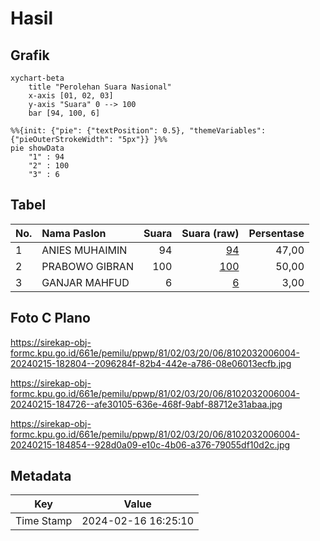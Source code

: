 # Hasil

## Grafik

```mermaid
xychart-beta
    title "Perolehan Suara Nasional"
    x-axis [01, 02, 03]
    y-axis "Suara" 0 --> 100
    bar [94, 100, 6]
```

```mermaid
%%{init: {"pie": {"textPosition": 0.5}, "themeVariables": {"pieOuterStrokeWidth": "5px"}} }%%
pie showData
    "1" : 94
    "2" : 100
    "3" : 6
```

## Tabel

| No. | Nama Paslon    | Suara | Suara (raw) | Persentase |
|:--- |:-------------- | -----:| -----------:| ----------:|
| 1   | ANIES MUHAIMIN | 94    | [94][p-1]   | 47,00      |
| 2   | PRABOWO GIBRAN | 100   | [100][p-2]  | 50,00      |
| 3   | GANJAR MAHFUD  | 6     | [6][p-3]    | 3,00       |


[p-1]: https://github.com/gigit-pemilu/pemilu-2024/blob/main/pilpres/hitung-suara/sub/81-maluku/sub/02-maluku-tenggara/sub/03-kei-besar/sub/2006-elat/sub/004-tps/sub/paslon-1.txt
[p-2]: https://github.com/gigit-pemilu/pemilu-2024/blob/main/pilpres/hitung-suara/sub/81-maluku/sub/02-maluku-tenggara/sub/03-kei-besar/sub/2006-elat/sub/004-tps/sub/paslon-2.txt
[p-3]: https://github.com/gigit-pemilu/pemilu-2024/blob/main/pilpres/hitung-suara/sub/81-maluku/sub/02-maluku-tenggara/sub/03-kei-besar/sub/2006-elat/sub/004-tps/sub/paslon-3.txt

## Foto C Plano

https://sirekap-obj-formc.kpu.go.id/661e/pemilu/ppwp/81/02/03/20/06/8102032006004-20240215-182804--2096284f-82b4-442e-a786-08e06013ecfb.jpg

https://sirekap-obj-formc.kpu.go.id/661e/pemilu/ppwp/81/02/03/20/06/8102032006004-20240215-184726--afe30105-636e-468f-9abf-88712e31abaa.jpg

https://sirekap-obj-formc.kpu.go.id/661e/pemilu/ppwp/81/02/03/20/06/8102032006004-20240215-184854--928d0a09-e10c-4b06-a376-79055df10d2c.jpg


## Metadata

| Key        | Value               |
| ---------- | ------------------- |
| Time Stamp | 2024-02-16 16:25:10 |



